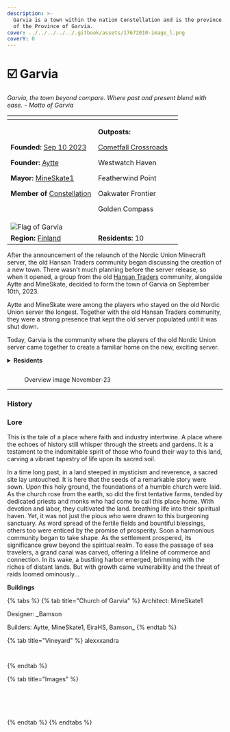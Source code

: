 ```yaml
---
description: >-
  Garvia is a town within the nation Constellation and is the province capital
  of the Province of Garvia.
cover: ../../../../../.gitbook/assets/17672010-image_l.png
coverY: 0
---
```


# ☑️ Garvia

_Garvia, the town beyond compare. Where past and present blend with ease. - Motto of Garvia_

<table data-view="cards"><thead><tr><th></th><th></th><th data-hidden></th></tr></thead><tbody><tr><td><p><strong>Founded:</strong> <a href="../../../../../server-dates/september-23.md#sep-10">Sep 10 2023</a></p><p><strong>Founder:</strong> <a href="../../../players/aytte.md">Aytte</a></p><p><strong>Mayor:</strong> <a href="../../../players/mineskate.md">MineSkate1</a></p><p><strong>Member of</strong> <a href="../../../nations/present-nations/constellation.md">Constellation</a></p></td><td><p><strong>Outposts:</strong></p><p><a href="cometfall-crossroads.md">Cometfall Crossroads</a></p><p>Westwatch Haven</p><p>Featherwind Point</p><p>Oakwater Frontier</p><p>Golden Compass</p></td><td></td></tr><tr><td><img src="../../../../../.gitbook/assets/Garvia500 (1).png" alt="Flag of Garvia" data-size="original"></td><td></td><td></td></tr><tr><td><strong>Region:</strong> <a href="../">Finland</a></td><td><strong>Residents:</strong> 10</td><td></td></tr></tbody></table>

After the announcement of the relaunch of the Nordic Union Minecraft server, the old Hansan Traders community began discussing the creation of a new town. There wasn't much planning before the server release, so when it opened, a group from the old [Hansan Traders](../../../../../server-dates/the-2022-nordics-server/hansan-traders.md) community, alongside Aytte and MineSkate, decided to form the town of Garvia on September 10th, 2023.

Aytte and MineSkate were among the players who stayed on the old Nordic Union server the longest. Together with the old Hansan Traders community, they were a strong presence that kept the old server populated until it was shut down.

Today, Garvia is the community where the players of the old Nordic Union server came together to create a familiar home on the new, exciting server.

<details>

<summary><strong>Residents</strong></summary>

* EiraHS
* [Aytte](../../../players/aytte.md)
* [CrispyChickes](../../../players/crispychickes.md)
* SeanMac00
* [MineSkate1](../../../players/mineskate.md)
* BOBB0
* [\_Bamson](../../../players/bamson.md)
* gupr
* alexxxandra
* ElleGurra

</details>

<figure><img src="../../../../../.gitbook/assets/Garvia OverviewNov.png" alt=""><figcaption><p>Overview image November-23</p></figcaption></figure>

***

### History

### Lore

This is the tale of a place where faith and industry intertwine. A place where the echoes of history still whisper through the streets and gardens. It is a testament to the indomitable spirit of those who found their way to this land, carving a vibrant tapestry of life upon its sacred soil.

In a time long past, in a land steeped in mysticism and reverence, a sacred site lay untouched. It is here that the seeds of a remarkable story were sown. Upon this holy ground, the foundations of a humble church were laid. As the church rose from the earth, so did the first tentative farms, tended by dedicated priests and monks who had come to call this place home. With devotion and labor, they cultivated the land. breathing life into their spiritual haven. Yet, it was not just the pious who were drawn to this burgeoning sanctuary. As word spread of the fertile fields and bountiful blessings, others too were enticed by the promise of prosperity. Soon a harmonious community began to take shape. As the settlement prospered, its significance grew beyond the spiritual realm. To ease the passage of sea travelers, a grand canal was carved, offering a lifeline of commerce and connection. In its wake, a bustling harbor emerged, brimming with the riches of distant lands. But with growth came vulnerability and the threat of raids loomed ominously...

**Buildings**

{% tabs %}
{% tab title="Church of Garvia" %}
Architect: MineSkate1

Designer: \_Bamson

Builders: Aytte, MineSkate1, EiraHS, Bamson\_
{% endtab %}

{% tab title="Vineyard" %}
alexxxandra

<figure><img src="../../../../../.gitbook/assets/2023-11-12_09.44.09.png" alt=""><figcaption></figcaption></figure>

<figure><img src="../../../../../.gitbook/assets/2023-11-12_09.44.22.png" alt=""><figcaption></figcaption></figure>
{% endtab %}

{% tab title="Images" %}
<figure><img src="../../../../../.gitbook/assets/2023-11-27_18.30.21.png" alt=""><figcaption></figcaption></figure>

<figure><img src="../../../../../.gitbook/assets/2023-11-27_18.20.52.png" alt=""><figcaption></figcaption></figure>

<figure><img src="../../../../../.gitbook/assets/2023-11-12_09.42.38.png" alt=""><figcaption></figcaption></figure>

<figure><img src="../../../../../.gitbook/assets/2023-11-06_22.00.58.png" alt=""><figcaption></figcaption></figure>

<figure><img src="../../../../../.gitbook/assets/2023-11-06_22.04.56.png" alt=""><figcaption></figcaption></figure>
{% endtab %}
{% endtabs %}
